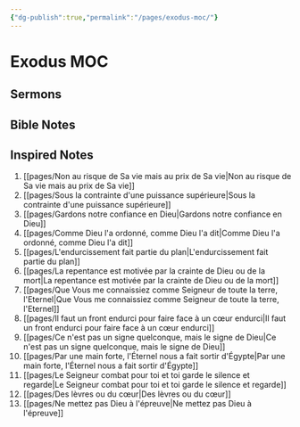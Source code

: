 ```yaml
---
{"dg-publish":true,"permalink":"/pages/exodus-moc/"}
---
```


# Exodus MOC
## Sermons

## Bible Notes

## Inspired Notes
  1) [[pages/Non au risque de Sa vie mais au prix de Sa vie|Non au risque de Sa vie mais au prix de Sa vie]]
  2) [[pages/Sous la contrainte d'une puissance supérieure|Sous la contrainte d'une puissance supérieure]]
  3) [[pages/Gardons notre confiance en Dieu|Gardons notre confiance en Dieu]]
  4) [[pages/Comme Dieu l'a ordonné, comme Dieu l'a dit|Comme Dieu l'a ordonné, comme Dieu l'a dit]]
  5) [[pages/L'endurcissement fait partie du plan|L'endurcissement fait partie du plan]]
  6) [[pages/La repentance est motivée par la crainte de Dieu ou de la mort|La repentance est motivée par la crainte de Dieu ou de la mort]]
  7) [[pages/Que Vous me connaissiez comme Seigneur de toute la terre, l'Eternel|Que Vous me connaissiez comme Seigneur de toute la terre, l'Eternel]]
  8) [[pages/Il faut un front endurci pour faire face à un cœur endurci|Il faut un front endurci pour faire face à un cœur endurci]]
  9) [[pages/Ce n'est pas un signe quelconque, mais le signe de Dieu|Ce n'est pas un signe quelconque, mais le signe de Dieu]]
  10) [[pages/Par une main forte, l'Éternel nous a fait sortir d'Égypte|Par une main forte, l'Éternel nous a fait sortir d'Égypte]]
  11) [[pages/Le Seigneur combat pour toi et toi garde le silence et regarde|Le Seigneur combat pour toi et toi garde le silence et regarde]]
  12) [[pages/Des lèvres ou du cœur|Des lèvres ou du cœur]]
  13) [[pages/Ne mettez pas Dieu à l'épreuve|Ne mettez pas Dieu à l'épreuve]]